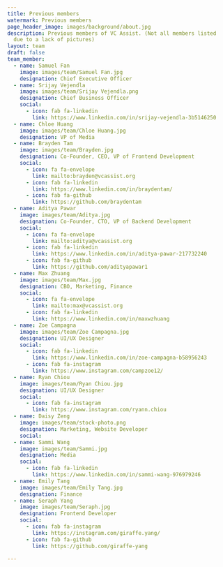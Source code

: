 ```yaml
---
title: Previous members
watermark: Previous members
page_header_image: images/background/about.jpg
description: Previous members of VC Assist. (Not all members listed
  due to a lack of pictures)
layout: team
draft: false
team_member:
  - name: Samuel Fan
    image: images/team/Samuel Fan.jpg
    designation: Chief Executive Officer
  - name: Srijay Vejendla
    image: images/team/Srijay Vejendla.png
    designation: Chief Business Officer
    social:
      - icon: fab fa-linkedin
        link: https://www.linkedin.com/in/srijay-vejendla-3b5146250
  - name: Chloe Huang
    image: images/team/Chloe Huang.jpg
    designation: VP of Media
  - name: Brayden Tam
    image: images/team/Brayden.jpg
    designation: Co-Founder, CEO, VP of Frontend Development
    social:
      - icon: fa fa-envelope
        link: mailto:brayden@vcassist.org
      - icon: fab fa-linkedin
        link: https://www.linkedin.com/in/braydentam/
      - icon: fab fa-github
        link: https://github.com/braydentam
  - name: Aditya Pawar
    image: images/team/Aditya.jpg
    designation: Co-Founder, CTO, VP of Backend Development
    social:
      - icon: fa fa-envelope
        link: mailto:aditya@vcassist.org
      - icon: fab fa-linkedin
        link: https://www.linkedin.com/in/aditya-pawar-217732240
      - icon: fab fa-github
        link: https://github.com/adityapawar1
  - name: Max Zhuang
    image: images/team/Max.jpg
    designation: CBO, Marketing, Finance
    social:
      - icon: fa fa-envelope
        link: mailto:max@vcassist.org
      - icon: fab fa-linkedin
        link: https://www.linkedin.com/in/maxwzhuang
  - name: Zoe Campagna
    image: images/team/Zoe Campagna.jpg
    designation: UI/UX Designer
    social:
      - icon: fab fa-linkedin
        link: https://www.linkedin.com/in/zoe-campagna-b58956243
      - icon: fab fa-instagram
        link: https://www.instagram.com/campzoe12/
  - name: Ryan Chiou
    image: images/team/Ryan Chiou.jpg
    designation: UI/UX Designer
    social:
      - icon: fab fa-instagram
        link: https://www.instagram.com/ryann.chiou
  - name: Daisy Zeng
    image: images/team/stock-photo.png
    designation: Marketing, Website Developer
    social:
  - name: Sammi Wang
    image: images/team/Sammi.jpg
    designation: Media
    social:
      - icon: fab fa-linkedin
        link: https://www.linkedin.com/in/sammi-wang-976979246
  - name: Emily Tang
    image: images/team/Emily Tang.jpg
    designation: Finance
  - name: Seraph Yang
    image: images/team/Seraph.jpg
    designation: Frontend Developer
    social:
      - icon: fab fa-instagram
        link: https://instagram.com/giraffe.yang/
      - icon: fab fa-github
        link: https://github.com/giraffe-yang

---
```

